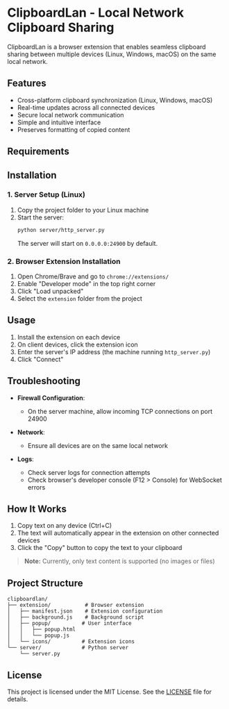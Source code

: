 # ClipboardLan - Local Network Clipboard Sharing

ClipboardLan is a browser extension that enables seamless clipboard sharing between multiple devices (Linux, Windows, macOS) on the same local network.

## Features

- Cross-platform clipboard synchronization (Linux, Windows, macOS)
- Real-time updates across all connected devices
- Secure local network communication
- Simple and intuitive interface
- Preserves formatting of copied content
## Requirements


## Installation
### 1. Server Setup (Linux)

1. Copy the project folder to your Linux machine
2. Start the server:
   ```bash
   python server/http_server.py
   ```
   The server will start on `0.0.0.0:24900` by default.

### 2. Browser Extension Installation

1. Open Chrome/Brave and go to `chrome://extensions/`
2. Enable "Developer mode" in the top right corner
3. Click "Load unpacked"
4. Select the `extension` folder from the project

## Usage

1. Install the extension on each device
2. On client devices, click the extension icon
3. Enter the server's IP address (the machine running `http_server.py`)
4. Click "Connect"

## Troubleshooting

- **Firewall Configuration**:
  - On the server machine, allow incoming TCP connections on port 24900

- **Network**:
  - Ensure all devices are on the same local network

- **Logs**:
  - Check server logs for connection attempts
  - Check browser's developer console (F12 > Console) for WebSocket errors

## How It Works

1. Copy text on any device (Ctrl+C)
2. The text will automatically appear in the extension on other connected devices
3. Click the "Copy" button to copy the text to your clipboard

> **Note:** Currently, only text content is supported (no images or files)

## Project Structure

```
clipboardlan/
├── extension/           # Browser extension
│   ├── manifest.json    # Extension configuration
│   ├── background.js    # Background script
│   ├── popup/          # User interface
│   │   ├── popup.html
│   │   └── popup.js
│   └── icons/          # Extension icons
└── server/             # Python server
    └── server.py
```

## License

This project is licensed under the MIT License. See the [LICENSE](LICENSE) file for details.
